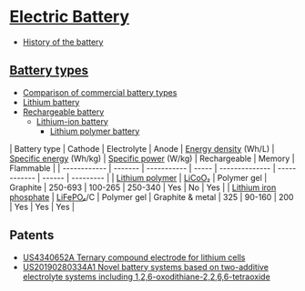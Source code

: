 # [Electric Battery](https://en.wikipedia.org/wiki/Electric_battery)

- [History of the battery](https://en.wikipedia.org/wiki/History_of_the_battery)

## [Battery types](https://en.wikipedia.org/wiki/List_of_battery_types)
- [Comparison of commercial battery types](https://en.wikipedia.org/wiki/Comparison_of_commercial_battery_types)
- [Lithium battery](https://en.wikipedia.org/wiki/Lithium_battery)
- [Rechargeable battery](https://en.wikipedia.org/wiki/Rechargeable_battery)
  - [Lithium-ion battery](https://en.wikipedia.org/wiki/Lithium-ion_battery)
    - [Lithium polymer battery](https://en.wikipedia.org/wiki/Lithium_polymer_battery)

| Battery type | Cathode | Electrolyte | Anode | [Energy density](https://en.wikipedia.org/wiki/Energy_density) (Wh/L) | [Specific energy](https://en.wikipedia.org/wiki/Specific_energy) (Wh/kg) | [Specific power](https://en.wikipedia.org/wiki/Power-to-weight_ratio) (W/kg) | Rechargeable | Memory | Flammable |
| ------------ | ------- | ----------- | ----- | -------------- | ------------ | ------ | --------- |
| [Lithium polymer](https://en.wikipedia.org/wiki/Lithium_polymer_battery) | [LiCoO₂](https://en.wikipedia.org/wiki/Lithium_cobalt_oxide) | Polymer gel | Graphite | 250-693 | 100-265 | 250-340 | Yes | No | Yes |
| [Lithium iron phosphate](https://en.wikipedia.org/wiki/Lithium_iron_phosphate_battery) | [LiFePO₄](https://en.wikipedia.org/wiki/Lithium_iron_phosphate)/C | Polymer gel | Graphite & metal | 325 | 90-160 | 200 | Yes | Yes | Yes |


## Patents
- [US4340652A Ternary compound electrode for lithium cells](https://patents.google.com/patent/US4340652)
- [US20190280334A1 Novel battery systems based on two-additive electrolyte systems including 1,2,6-oxodithiane-2,2,6,6-tetraoxide](https://patents.google.com/patent/US20190280334A1/)
